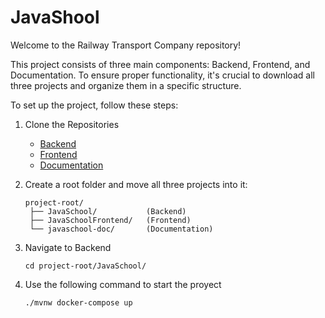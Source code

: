 # JavaShool

Welcome to the Railway Transport Company repository!

This project consists of three main components: Backend, Frontend, and Documentation. To ensure proper functionality, it's crucial to download all three projects and organize them in a specific structure.

To set up the project, follow these steps:

1. Clone the Repositories

   - [Backend](https://github.com/antonioacd/JavaShool.git)
   - [Frontend](https://github.com/antonioacd/JavaSchoolFrontend.git)
   - [Documentation](https://github.com/antonioacd/javaschool-doc.git)
2. Create a root folder and move all three projects into it:

   ```
   project-root/
    ├── JavaSchool/           (Backend)
    ├── JavaSchoolFrontend/   (Frontend)
    └── javaschool-doc/       (Documentation)
   ```
3. Navigate to Backend
   
   ```
   cd project-root/JavaSchool/
   ```
4. Use the following command to start the proyect

   ```
   ./mvnw docker-compose up

